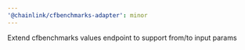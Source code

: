 ```yaml
---
'@chainlink/cfbenchmarks-adapter': minor
---
```


Extend cfbenchmarks values endpoint to support from/to input params
